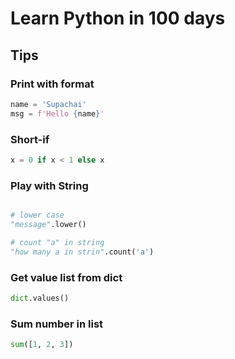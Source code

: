 # Learn Python in 100 days

## Tips

### Print with format
```python
name = 'Supachai'
msg = f'Hello {name}'
```

### Short-if
```python
x = 0 if x < 1 else x 
```

### Play with String
```python

# lower case
"message".lower()

# count "a" in string
"how many a in strin".count('a')
```

### Get value list from dict
```python
dict.values()
```

### Sum number in list
```python
sum([1, 2, 3])
```